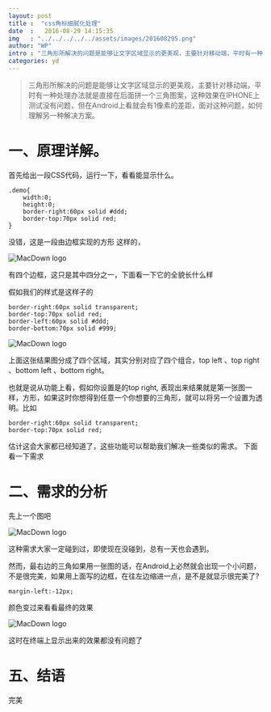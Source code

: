 ```yaml
---
layout: post
title :  "css角标细腻化处理"
date  :   2016-08-29 14:15:35
img   : "../../../../../assets/images/201608295.png"
author: "WP"
intro : "三角形所解决的问题是能够让文字区域显示的更美观，主要针对移动端，平时有一种处理办法就是直接在后面拼一个三角图案，这种效果在IPHONE上测试没有问题，但在Android上看就会有1像素的差距，面对这种问题，如何理解另一种解决方案。"
categories: yd
---
```




> 三角形所解决的问题是能够让文字区域显示的更美观，主要针对移动端，平时有一种处理办法就是直接在后面拼一个三角图案，这种效果在IPHONE上测试没有问题，但在Android上看就会有1像素的差距，面对这种问题，如何理解另一种解决方案。

# 一、原理详解。

首先给出一段CSS代码，运行一下，看看能显示什么。

	.demo{
		width:0;
		height:0;
		border-right:60px solid #ddd;
		border-top:70px solid red;
	}

没错，这是一段由边框实现的方形
这样的，

![MacDown logo](../../../../../assets/results/20160829/201608291.jpg)

有四个边框，这只是其中四分之一，下面看一下它的全貌长什么样

假如我们的样式是这样子的

	border-right:60px solid transparent;
	border-top:70px solid red;
	border-left:60px solid #ddd;
	border-bottom:70px solid #999;
	
![MacDown logo](../../../../../assets/results/20160829/201608292.jpg)

上面这张结果图分成了四个区域，其实分别对应了四个组合，top left 、top right 、bottom left 、bottom right。

也就是说从功能上看，假如你设置是的top right, 表现出来结果就是第一张图一样，方形，如果这时你想得到任意一个你想要的三角形，就可以将另一个设置为透明。比如

	border-right:60px solid transparent;
	border-top:70px solid red;
	
估计这会大家都已经知道了，这些功能可以帮助我们解决一些类似的需求。 下面看一下需求

# 二、需求的分析

先上一个图吧

![MacDown logo](../../../../../assets/results/20160829/201608293.jpg)

这种需求大家一定碰到过，即使现在没碰到，总有一天也会遇到。

然而，最右边的三角如果用一张图的话，在Android上必然就会出现一个小问题，不是很完美，如果用上面写的边框，在往左边缩进一点，是不是就显示很完美了? 

	margin-left:-12px;
	
颜色变过来看看最终的效果

![MacDown logo](../../../../../assets/results/20160829/201608294.jpg)

这时在终端上显示出来的效果都没有问题了



# 五、结语

完美





